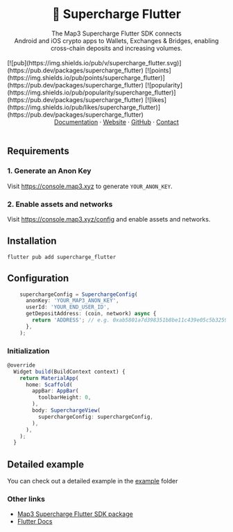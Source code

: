 <h1 align='center'>💸 Supercharge Flutter</h1>

<div align='center'>The Map3 Supercharge Flutter SDK connects<br/>Android and iOS crypto apps to Wallets, Exchanges & Bridges,
enabling<br/>cross-chain deposits and increasing volumes.</div>
<br/>
[![pub](https://img.shields.io/pub/v/supercharge_flutter.svg)](https://pub.dev/packages/supercharge_flutter)
[![points](https://img.shields.io/pub/points/supercharge_flutter)](https://pub.dev/packages/supercharge_flutter)
[![popularity](https://img.shields.io/pub/popularity/supercharge_flutter)](https://pub.dev/packages/supercharge_flutter)
[![likes](https://img.shields.io/pub/likes/supercharge_flutter)](https://pub.dev/packages/supercharge_flutter)
<div align="center">
<a href="https://map3.xyz/docs/supercharge">Documentation</a> 
<span> · </span>
<a href="https://map3.xyz/supercharge">Website</a> 
<span> · </span>
<a href="https://github.com/map3xyz/supercharge_flutter">GitHub</a> 
<span> · </span>
<a href="https://cal.com/amadeo-map3/discovery">Contact</a>
</div>
<br/>

## Requirements

### 1. Generate an Anon Key

Visit <https://console.map3.xyz> to generate `YOUR_ANON_KEY`.

### 2. Enable assets and networks

Visit <https://console.map3.xyz/config> and enable assets and networks.

## Installation

```shell
flutter pub add supercharge_flutter
```

## Configuration

```typescript Dart
    superchargeConfig = SuperchargeConfig(
      anonKey: 'YOUR_MAP3_ANON_KEY',
      userId: 'YOUR_END_USER_ID',
      getDepositAddress: (coin, network) async {
        return 'ADDRESS'; // e.g. 0xab5801a7d398351b8be11c439e05c5b3259aec9b
      },
    );
```

### Initialization

```typescript Dart
@override
  Widget build(BuildContext context) {
    return MaterialApp(
      home: Scaffold(
        appBar: AppBar(
          toolbarHeight: 0,
        ),
        body: SuperchargeView(
          superchargeConfig: superchargeConfig,
        ),
      ),
    );
  }
```

## Detailed example

You can check out a detailed example in the [example](https://github.com/map3xyz/supercharge_flutter/tree/master/example) folder

### Other links

- [Map3 Supercharge Flutter SDK package](https://pub.dev/packages/supercharge_flutter)
- [Flutter Docs](https://docs.flutter.dev/)